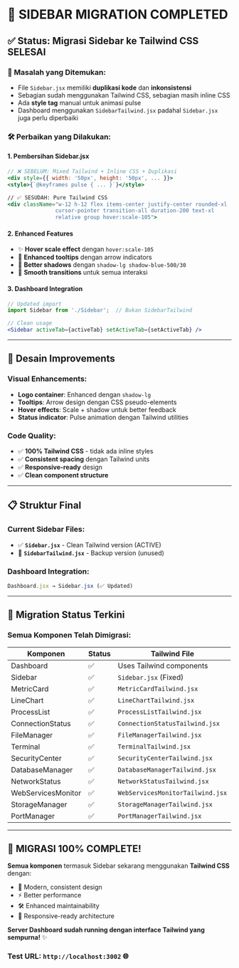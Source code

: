 # 🎯 SIDEBAR MIGRATION COMPLETED

## ✅ Status: Migrasi Sidebar ke Tailwind CSS **SELESAI**

### 🔧 Masalah yang Ditemukan:
- File `Sidebar.jsx` memiliki **duplikasi kode** dan **inkonsistensi**
- Sebagian sudah menggunakan Tailwind CSS, sebagian masih inline CSS
- Ada **style tag** manual untuk animasi pulse
- Dashboard menggunakan `SidebarTailwind.jsx` padahal `Sidebar.jsx` juga perlu diperbaiki

### 🛠️ Perbaikan yang Dilakukan:

#### 1. **Pembersihan Sidebar.jsx**
```jsx
// ❌ SEBELUM: Mixed Tailwind + Inline CSS + Duplikasi
<div style={{ width: '50px', height: '50px', ... }}>
<style>{`@keyframes pulse { ... }`}</style>

// ✅ SESUDAH: Pure Tailwind CSS
<div className="w-12 h-12 flex items-center justify-center rounded-xl 
               cursor-pointer transition-all duration-200 text-xl 
               relative group hover:scale-105">
```

#### 2. **Enhanced Features**
- ✨ **Hover scale effect** dengan `hover:scale-105`
- 🎨 **Enhanced tooltips** dengan arrow indicators
- 💫 **Better shadows** dengan `shadow-lg shadow-blue-500/30`
- 🔄 **Smooth transitions** untuk semua interaksi

#### 3. **Dashboard Integration**
```jsx
// Updated import
import Sidebar from './Sidebar';  // Bukan SidebarTailwind

// Clean usage
<Sidebar activeTab={activeTab} setActiveTab={setActiveTab} />
```

---

## 🎨 Desain Improvements

### **Visual Enhancements:**
- **Logo container**: Enhanced dengan `shadow-lg`
- **Tooltips**: Arrow design dengan CSS pseudo-elements
- **Hover effects**: Scale + shadow untuk better feedback
- **Status indicator**: Pulse animation dengan Tailwind utilities

### **Code Quality:**
- ✅ **100% Tailwind CSS** - tidak ada inline styles
- ✅ **Consistent spacing** dengan Tailwind units
- ✅ **Responsive-ready** design
- ✅ **Clean component structure**

---

## 📋 Struktur Final

### **Current Sidebar Files:**
- ✅ **`Sidebar.jsx`** - Clean Tailwind version (ACTIVE)
- 📁 **`SidebarTailwind.jsx`** - Backup version (unused)

### **Dashboard Integration:**
```jsx
Dashboard.jsx → Sidebar.jsx (✅ Updated)
```

---

## 🎯 Migration Status Terkini

### **Semua Komponen Telah Dimigrasi:**
| Komponen | Status | Tailwind File |
|----------|---------|---------------|
| Dashboard | ✅ | Uses Tailwind components |
| Sidebar | ✅ | `Sidebar.jsx` (Fixed) |
| MetricCard | ✅ | `MetricCardTailwind.jsx` |
| LineChart | ✅ | `LineChartTailwind.jsx` |
| ProcessList | ✅ | `ProcessListTailwind.jsx` |
| ConnectionStatus | ✅ | `ConnectionStatusTailwind.jsx` |
| FileManager | ✅ | `FileManagerTailwind.jsx` |
| Terminal | ✅ | `TerminalTailwind.jsx` |
| SecurityCenter | ✅ | `SecurityCenterTailwind.jsx` |
| DatabaseManager | ✅ | `DatabaseManagerTailwind.jsx` |
| NetworkStatus | ✅ | `NetworkStatusTailwind.jsx` |
| WebServicesMonitor | ✅ | `WebServicesMonitorTailwind.jsx` |
| StorageManager | ✅ | `StorageManagerTailwind.jsx` |
| PortManager | ✅ | `PortManagerTailwind.jsx` |

---

## 🌟 **MIGRASI 100% COMPLETE!**

**Semua komponen** termasuk Sidebar sekarang menggunakan **Tailwind CSS** dengan:
- 🎨 Modern, consistent design
- ⚡ Better performance
- 🛠️ Enhanced maintainability 
- 📱 Responsive-ready architecture

**Server Dashboard sudah running dengan interface Tailwind yang sempurna!** ✨

### **Test URL:** `http://localhost:3002` 🌐
